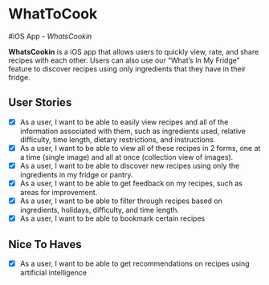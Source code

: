 # WhatToCook
#iOS App - *WhatsCookin*

**WhatsCookin** is a iOS app that allows users to quickly view, rate, and share recipes with each other. Users can also use our “What’s In My Fridge” feature to discover recipes using only ingredients that they have in their fridge.

## User Stories

- [X] As a user, I want to be able to easily view recipes and all of the information associated with them, such as ingredients used, relative difficulty, time length, dietary restrictions, and instructions.
- [X] As a user, I want to be able to view all of these recipes in 2 forms, one at a time (single image) and all at once (collection view of images).
- [X] As a user, I want to be able to discover new recipes using only the ingredients in my fridge or pantry.
- [X] As a user, I want  to be able to get feedback on my recipes, such as areas for improvement.
- [X] As a user, I want to be able to filter through recipes based on ingredients, holidays, difficulty, and time length.
- [X] As a user, I want to be able to bookmark certain recipes

## Nice To Haves
- [X] As a user, I want to be able to get recommendations on recipes using artificial intelligence




